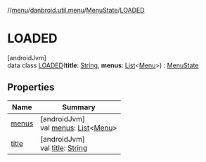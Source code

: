 //[menu](../../../../index.md)/[danbroid.util.menu](../../index.md)/[MenuState](../index.md)/[LOADED](index.md)

# LOADED

[androidJvm]\
data class [LOADED](index.md)(**title**: [String](https://kotlinlang.org/api/latest/jvm/stdlib/kotlin/-string/index.html), **menus**: [List](https://kotlinlang.org/api/latest/jvm/stdlib/kotlin.collections/-list/index.html)<[Menu](../../-menu/index.md)>) : [MenuState](../index.md)

## Properties

| Name | Summary |
|---|---|
| [menus](menus.md) | [androidJvm]<br>val [menus](menus.md): [List](https://kotlinlang.org/api/latest/jvm/stdlib/kotlin.collections/-list/index.html)<[Menu](../../-menu/index.md)> |
| [title](title.md) | [androidJvm]<br>val [title](title.md): [String](https://kotlinlang.org/api/latest/jvm/stdlib/kotlin/-string/index.html) |
